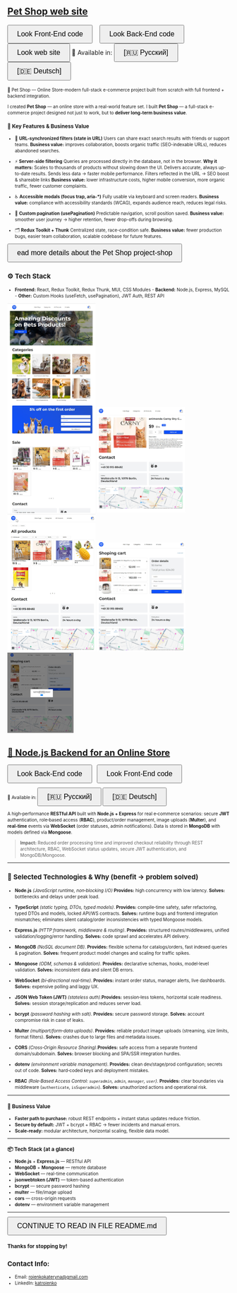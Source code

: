 ## [Pet Shop web site](https://pet-shop-frontend-ten.vercel.app/) 
<p align="left">
  <a href="https://github.com/katroienko/pet-shop-frontend/tree/master" target="_blank" style="text-decoration:none;">
    <button style="padding:10px 20px; font-size:16px; cursor:pointer;">Look Front-End code</button>
  </a>
  &nbsp;&nbsp;
  <a href="https://github.com/katroienko/pet-shop-backend" target="_blank" style="text-decoration:none;">
    <button style="padding:10px 20px; font-size:16px; cursor:pointer;">Look Back-End code</button>
  </a>
  &nbsp;&nbsp;
  <a href="https://pet-shop-frontend-ten.vercel.app/" target="_blank" style="text-decoration:none;">
    <button style="padding:10px 20px; font-size:16px; cursor:pointer;">Look web site</button>
  </a>   📖 Available in:  
<a href="https://github.com/katroienko/pet-shop-frontend/blob/master/docs/README.ru.md" target="_blank" style="text-decoration:none;">
    <button style="padding:10px 20px; font-size:16px; cursor:pointer;"> [🇷🇺 Русский]</button>
  </a> 
  <a href="https://github.com/katroienko/pet-shop-frontend/blob/master/docs/README.ru.md" target="_blank" style="text-decoration:none;">
    <button style="padding:10px 20px; font-size:16px; cursor:pointer;"> [🇩🇪 Deutsch]</button>
 </a>
</p>
<div style="font-size: 10px; line-height:1.4">
🐾 Pet Shop — Online Store-modern full-stack e-commerce project built from scratch with full frontend + backend integration.   
  
I created **Pet Shop** — an online store with a real-world feature set. I built **Pet Shop** — a full-stack e-commerce project designed not just to work, but to **deliver long-term business value**.  

### 🚀 Key Features & Business Value  
- 🔎 **URL-synchronized filters (state in URL)**  Users can share exact search results with friends or support teams. **Business value:** improves collaboration, boosts organic traffic (SEO-indexable URLs), reduces abandoned searches.

- ⚡ **Server-side filtering**  Queries are processed directly in the database, not in the browser.   **Why it matters:**   Scales to thousands of products without slowing down the UI. Delivers accurate, always up-to-date results. Sends less data → faster mobile performance. Filters reflected in the URL → SEO boost & shareable links  **Business value:** lower infrastructure costs, higher mobile conversion, more organic traffic, fewer customer complaints.  
- ♿ **Accessible modals (focus trap, aria-*)**  Fully usable via keyboard and screen readers.  **Business value:** compliance with accessibility standards (WCAG), expands audience reach, reduces legal risks.  

- 📄 **Custom pagination (usePagination)**  Predictable navigation, scroll position saved. **Business value:** smoother user journey → higher retention, fewer drop-offs during browsing.  

- 🗂 **Redux Toolkit + Thunk**  Centralized state, race-condition safe.  **Business value:** fewer production bugs, easier team collaboration, scalable codebase for future features.  
<a href="https://github.com/katroienko/pet-shop-frontend/blob/master/docs/README.readmore.pet-shop.md" target="_blank" style="text-decoration:none;">
    <button style="padding:10px 20px; font-size:16px; cursor:pointer;">ead more details about the Pet Shop project-shop</button>
  </a>


## ⚙️ Tech Stack  
- **Frontend:** React, Redux Toolkit, Redux Thunk, MUI, CSS Modules  - **Backend:** Node.js, Express, MySQL  - **Other:** Custom Hooks (useFetch, usePagination), JWT Auth, REST API  
<p align="left">
  <img src="https://github.com/katroienko/pet-shop-frontend/blob/master/petPhoto/1.jpg?raw=true" width="200" title="Pet Shop Screenshot">
  <img src="https://github.com/katroienko/pet-shop-frontend/blob/master/petPhoto/2.jpg?raw=true" width="200" title="Pet Shop Screenshot">
  <img src="https://github.com/katroienko/pet-shop-frontend/blob/master/petPhoto/3.jpg?raw=true" width="200" title="Pet Shop Screenshot">
  <img src="https://github.com/katroienko/pet-shop-frontend/blob/master/petPhoto/4.jpg?raw=true" width="200" title="Pet Shop Screenshot">
  <img src="https://github.com/katroienko/pet-shop-frontend/blob/master/petPhoto/5.jpg?raw=true" width="150" title="Pet Shop Screenshot">
</p>

# [🛒 Node.js Backend for an Online Store](https://github.com/katroienko/animal-eshop-backend_final_nodeJS/tree/main) 
<p align="left">
   <a href="https://github.com/katroienko/animal-eshop-backend_final_nodeJS/tree/main" target="_blank" style="text-decoration:none;">
    <button style="padding:10px 20px; font-size:16px; cursor:pointer;">Look Back-End code</button>
  </a>
    &nbsp;&nbsp;
  <a href="https://github.com/katroienko/pet-shop-frontend/tree/master" target="_blank" style="text-decoration:none;">
    <button style="padding:10px 20px; font-size:16px; cursor:pointer;">Look Front-End code</button>
  </a>
</p>
<p align="left">
📖 Available in:  
<a href="https://github.com/katroienko/animal-eshop-backend_final_nodeJS/blob/main/docs/README.ru.md" target="_blank" style="text-decoration:none;">
    <button style="padding:10px 20px; font-size:16px; cursor:pointer;"> [🇷🇺 Русский]</button>
  </a> 
  <a href="https://github.com/katroienko/pet-shop-frontend/blob/master/docs/README.ru.md" target="_blank" style="text-decoration:none;">
    <button style="padding:10px 20px; font-size:16px; cursor:pointer;"> [🇩🇪 Deutsch]</button>
 </a>
</p>

A high‑performance **RESTful API** built with **Node.js + Express** for real e‑commerce scenarios: secure **JWT** authentication, role‑based access (**RBAC**), product/order management, image uploads (**Multer**), and **real‑time** events via **WebSocket** (order statuses, admin notifications). Data is stored in **MongoDB** with models defined via **Mongoose**.

> **Impact:** Reduced order processing time and improved checkout reliability through REST architecture, RBAC, WebSocket status updates, secure JWT authentication, and MongoDB/Mongoose. 

---

## 🧱 Selected Technologies & Why (benefit → problem solved)

- **Node.js** *(JavaScript runtime, non‑blocking I/O)*  **Provides:** high concurrency with low latency. **Solves:** bottlenecks and delays under peak load.

- **TypeScript** *(static typing, DTOs, typed models)*. **Provides:** compile‑time safety, safer refactoring, typed DTOs and models, locked API/WS contracts. **Solves:** runtime bugs and frontend integration mismatches; eliminates silent catalog/order inconsistencies with typed Mongoose models.

- **Express.js** *(HTTP framework, middleware & routing)*. **Provides:** structured routes/middlewares, unified validation/logging/error handling. **Solves:** code sprawl and accelerates API delivery.

- **MongoDB** *(NoSQL document DB)*. **Provides:** flexible schema for catalogs/orders, fast indexed queries & pagination. **Solves:** frequent product model changes and scaling for traffic spikes.

- **Mongoose** *(ODM, schemas & validation)*. **Provides:** declarative schemas, hooks, model‑level validation. **Solves:** inconsistent data and silent DB errors.

- **WebSocket** *(bi‑directional real‑time)*. **Provides:** instant order status, manager alerts, live dashboards. **Solves:** expensive polling and laggy UX.

- **JSON Web Token (JWT)** *(stateless auth)*.**Provides:** session‑less tokens, horizontal scale readiness. **Solves:** session storage/replication and reduces server load.

- **bcrypt** *(password hashing with salt)*. **Provides:** secure password storage. **Solves:** account compromise risk in case of leaks.

- **Multer** *(multipart/form‑data uploads)*. **Provides:** reliable product image uploads (streaming, size limits, format filters). **Solves:** crashes due to large files and metadata issues.

- **CORS** *(Cross‑Origin Resource Sharing)*.**Provides:** safe access from a separate frontend domain/subdomain. **Solves:** browser blocking and SPA/SSR integration hurdles.

- **dotenv** *(environment variable management)*. **Provides:** clean dev/stage/prod configuration; secrets out of code. **Solves:** hard‑coded keys and deployment mistakes.

- **RBAC** *(Role‑Based Access Control: `superadmin`, `admin`, `manager`, `user`)*. **Provides:** clear boundaries via middleware (`authenticate`, `isSuperadmin`). **Solves:** unauthorized actions and operational risk.

---

### 💼 Business Value

- **Faster path to purchase:** robust REST endpoints + instant status updates reduce friction.  
- **Secure by default:** JWT + bcrypt + RBAC → fewer incidents and manual errors.  
- **Scale‑ready:** modular architecture, horizontal scaling, flexible data model.

---

### 📦 Tech Stack (at a glance)
- **Node.js** + **Express.js** — RESTful API
- **MongoDB** + **Mongoose** — remote database
- **WebSocket** — real-time communication
- **jsonwebtoken (JWT)** — token-based authentication
- **bcrypt** — secure password hashing
- **multer** — file/image upload
- **cors** — cross-origin requests
- **dotenv** — environment variable management

---
  <p align="left">
   <a href="https://github.com/katroienko/animal-eshop-backend_final_nodeJS/blob/main/README.md" target="_blank" style="text-decoration:none;">
    <button style="padding:10px 20px; font-size:16px; cursor:pointer;">CONTINUE TO READ IN FILE README.md</button>
  </a>
  </p>




### Thanks for stopping by!

## Contact Info:

- Email: roienkokateryna@gmail.com
- LinkedIn: [katroienko](https://www.linkedin.com/in/kateryna-roienko/) 
</div>

